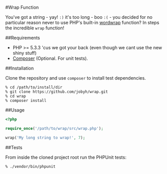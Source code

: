 #Wrap Function

You've got a string - yay! `:)` it's too long - boo `:(` - you decided for no particular reason never to use PHP's built-in [wordwrap](http://php.net/manual/en/function.wordwrap.php) function? In steps the incredible `wrap` function!

##Requirements

- PHP >= 5.3.3 'cus we got your back (even though we cant use the new shiny stuff)
- [Composer](https://getcomposer.org/) (Optional. For unit tests).

##Installation

Clone the repository and use `composer` to install test dependencies.

```
% cd /path/to/install/dir
% git clone https://github.com/jobyh/wrap.git
% cd wrap
% composer install
```

##Usage

```php
<?php

require_once('/path/to/wrap/src/wrap.php');

wrap('My long string to wrap!', 7);
```

##Tests

From inside the cloned project root run the PHPUnit tests:

```
% ./vendor/bin/phpunit
```
